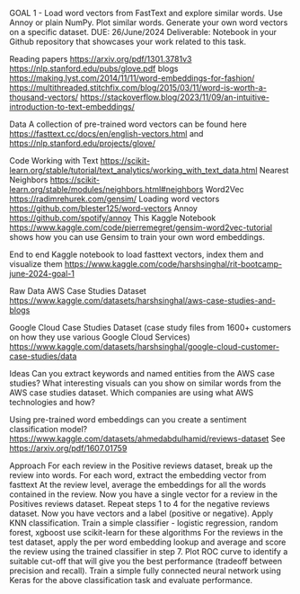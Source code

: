 GOAL 1  - Load word vectors from FastText and explore similar words. Use Annoy or plain NumPy. Plot similar words. Generate your own word vectors on a specific dataset.
DUE: 26/June/2024
Deliverable: Notebook in your Github repository that showcases your work related to this task.

Reading
papers
https://arxiv.org/pdf/1301.3781v3 
https://nlp.stanford.edu/pubs/glove.pdf 
blogs
https://making.lyst.com/2014/11/11/word-embeddings-for-fashion/
https://multithreaded.stitchfix.com/blog/2015/03/11/word-is-worth-a-thousand-vectors/
https://stackoverflow.blog/2023/11/09/an-intuitive-introduction-to-text-embeddings/

Data
A collection of pre-trained word vectors can be found here https://fasttext.cc/docs/en/english-vectors.html and https://nlp.stanford.edu/projects/glove/

Code 
Working with Text https://scikit-learn.org/stable/tutorial/text_analytics/working_with_text_data.html
Nearest Neighbors https://scikit-learn.org/stable/modules/neighbors.html#neighbors
Word2Vec https://radimrehurek.com/gensim/
Loading word vectors https://github.com/blester125/word-vectors
Annoy https://github.com/spotify/annoy
This Kaggle Notebook https://www.kaggle.com/code/pierremegret/gensim-word2vec-tutorial shows how you can use Gensim to train your own word embeddings.

End to end Kaggle notebook to load fasttext vectors, index them and visualize them 
https://www.kaggle.com/code/harshsinghal/rit-bootcamp-june-2024-goal-1

Raw Data
AWS Case Studies Dataset https://www.kaggle.com/datasets/harshsinghal/aws-case-studies-and-blogs

Google Cloud Case Studies Dataset (case study files from 1600+ customers on how they use various Google Cloud Services)
https://www.kaggle.com/datasets/harshsinghal/google-cloud-customer-case-studies/data

Ideas
Can you extract keywords and named entities from the AWS case studies? What interesting visuals can you show on similar words from the AWS case studies dataset. 
Which companies are using what AWS technologies and how?

Using pre-trained word embeddings can you create a sentiment classification model? 
https://www.kaggle.com/datasets/ahmedabdulhamid/reviews-dataset
See https://arxiv.org/pdf/1607.01759

Approach
For each review in the Positive reviews dataset, break up the review into words.
For each word, extract the embedding vector from fasttext
At the review level, average the embeddings for all the words contained in the review.
Now you have a single vector for a review in the Positives reviews dataset.
Repeat steps 1 to 4 for the negative reviews dataset.
Now you have vectors and a label (positive or negative).
Apply KNN classification.
Train a simple classifier - logistic regression, random forest, xgboost use scikit-learn for these algorithms
For the reviews in the test dataset, apply the per word embedding lookup and average and score the review using the trained classifier in step 7.
Plot ROC curve to identify a suitable cut-off that will give you the best performance (tradeoff between precision and recall). 
Train a simple fully connected neural network using Keras for the above classification task and evaluate performance.
